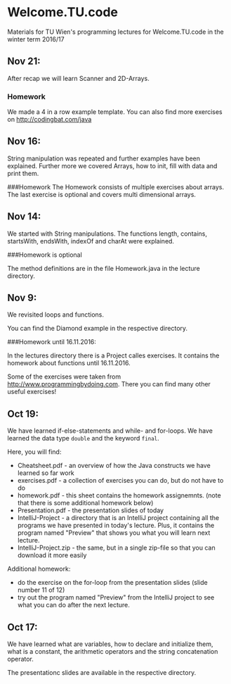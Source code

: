 # Welcome.TU.code

Materials for TU Wien's programming lectures for Welcome.TU.code in the winter term 2016/17

## Nov 21:
After recap we will learn Scanner and 2D-Arrays.

### Homework
We made a 4 in a row example template.
You can also find more exercises on http://codingbat.com/java

## Nov 16:
String manipulation was repeated and further examples have been explained. Further more we covered Arrays, how to init, fill with data and print them.

###Homework
The Homework consists of multiple exercises about arrays. The last exercise is optional and covers multi dimensional arrays.

## Nov 14:
We started with String manipulations. The functions length, contains, startsWith, endsWith, indexOf and charAt were explained.

###Homework is optional 

The method definitions are in the file Homework.java in the lecture directory. 

## Nov 9:
We revisited loops and functions.

You can find the Diamond example in the respective directory.

###Homework until 16.11.2016:

In the lectures directory there is a Project calles exercises.
It contains the homework about functions until 16.11.2016.


Some of the exercises were taken from http://www.programmingbydoing.com. 
There you can find many other useful exercises!

## Oct 19:
We have learned if-else-statements and while- and for-loops.
We have learned the data type <code>double</code> and the keyword <code>final</code>.

Here, you will find:
* Cheatsheet.pdf - an overview of how the Java constructs we have learned so far work
* exercises.pdf - a collection of exercises you can do, but do not have to do
* homework.pdf - this sheet contains the homework assignemnts. (note that there is some additional homework below)
* Presentation.pdf - the presentation slides of today
* IntelliJ-Project - a directory that is an IntelliJ project containing all the programs we have presented in today's lecture. Plus, it contains the program named "Preview" that shows you what you will learn next lecture.
* IntelliJ-Project.zip - the same, but in a single zip-file so that you can download it more easily

Additional homework:
* do the exercise on the for-loop from the presentation slides (slide number 11 of 12)
* try out the program named "Preview" from the IntelliJ project to see what you can do after the next lecture.

## Oct 17:

We have learned what are variables, how to declare and initialize them, what is a constant, the arithmetic operators and the string concatenation operator.

The presentationc slides are available in the respective directory.
